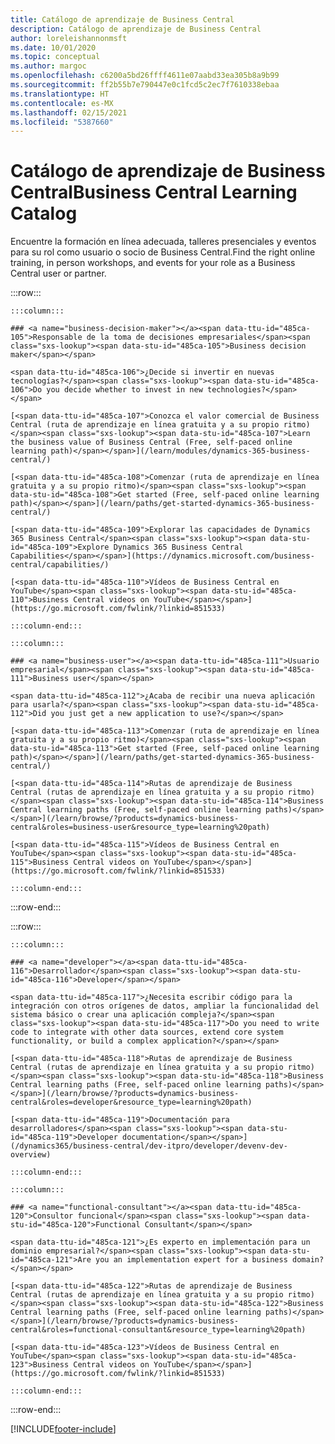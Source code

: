 ```yaml
---
title: Catálogo de aprendizaje de Business Central
description: Catálogo de aprendizaje de Business Central
author: loreleishannonmsft
ms.date: 10/01/2020
ms.topic: conceptual
ms.author: margoc
ms.openlocfilehash: c6200a5bd26ffff4611e07aabd33ea305b8a9b99
ms.sourcegitcommit: ff2b55b7e790447e0c1fcd5c2ec7f7610338ebaa
ms.translationtype: HT
ms.contentlocale: es-MX
ms.lasthandoff: 02/15/2021
ms.locfileid: "5387660"
---
```

# <a name="business-central-learning-catalog"></a><span data-ttu-id="485ca-103">Catálogo de aprendizaje de Business Central</span><span class="sxs-lookup"><span data-stu-id="485ca-103">Business Central Learning Catalog</span></span>

<span data-ttu-id="485ca-104">Encuentre la formación en línea adecuada, talleres presenciales y eventos para su rol como usuario o socio de Business Central.</span><span class="sxs-lookup"><span data-stu-id="485ca-104">Find the right online training, in person workshops, and events for your role as a Business Central user or partner.</span></span>

:::row:::

    :::column:::

    ### <a name="business-decision-maker"></a><span data-ttu-id="485ca-105">Responsable de la toma de decisiones empresariales</span><span class="sxs-lookup"><span data-stu-id="485ca-105">Business decision maker</span></span>

    <span data-ttu-id="485ca-106">¿Decide si invertir en nuevas tecnologías?</span><span class="sxs-lookup"><span data-stu-id="485ca-106">Do you decide whether to invest in new technologies?</span></span> 

    [<span data-ttu-id="485ca-107">Conozca el valor comercial de Business Central (ruta de aprendizaje en línea gratuita y a su propio ritmo)</span><span class="sxs-lookup"><span data-stu-id="485ca-107">Learn the business value of Business Central (Free, self-paced online learning path)</span></span>](/learn/modules/dynamics-365-business-central/)

    [<span data-ttu-id="485ca-108">Comenzar (ruta de aprendizaje en línea gratuita y a su propio ritmo)</span><span class="sxs-lookup"><span data-stu-id="485ca-108">Get started (Free, self-paced online learning path)</span></span>](/learn/paths/get-started-dynamics-365-business-central/)

    [<span data-ttu-id="485ca-109">Explorar las capacidades de Dynamics 365 Business Central</span><span class="sxs-lookup"><span data-stu-id="485ca-109">Explore Dynamics 365 Business Central Capabilities</span></span>](https://dynamics.microsoft.com/business-central/capabilities/)

    [<span data-ttu-id="485ca-110">Vídeos de Business Central en YouTube</span><span class="sxs-lookup"><span data-stu-id="485ca-110">Business Central videos on YouTube</span></span>](https://go.microsoft.com/fwlink/?linkid=851533)

    :::column-end:::

    :::column:::

    ### <a name="business-user"></a><span data-ttu-id="485ca-111">Usuario empresarial</span><span class="sxs-lookup"><span data-stu-id="485ca-111">Business user</span></span>

    <span data-ttu-id="485ca-112">¿Acaba de recibir una nueva aplicación para usarla?</span><span class="sxs-lookup"><span data-stu-id="485ca-112">Did you just get a new application to use?</span></span> 

    [<span data-ttu-id="485ca-113">Comenzar (ruta de aprendizaje en línea gratuita y a su propio ritmo)</span><span class="sxs-lookup"><span data-stu-id="485ca-113">Get started (Free, self-paced online learning path)</span></span>](/learn/paths/get-started-dynamics-365-business-central/)

    [<span data-ttu-id="485ca-114">Rutas de aprendizaje de Business Central (rutas de aprendizaje en línea gratuita y a su propio ritmo)</span><span class="sxs-lookup"><span data-stu-id="485ca-114">Business Central learning paths (Free, self-paced online learning paths)</span></span>](/learn/browse/?products=dynamics-business-central&roles=business-user&resource_type=learning%20path)

    [<span data-ttu-id="485ca-115">Vídeos de Business Central en YouTube</span><span class="sxs-lookup"><span data-stu-id="485ca-115">Business Central videos on YouTube</span></span>](https://go.microsoft.com/fwlink/?linkid=851533)

    :::column-end:::

:::row-end:::

:::row:::

    :::column:::

    ### <a name="developer"></a><span data-ttu-id="485ca-116">Desarrollador</span><span class="sxs-lookup"><span data-stu-id="485ca-116">Developer</span></span>

    <span data-ttu-id="485ca-117">¿Necesita escribir código para la integración con otros orígenes de datos, ampliar la funcionalidad del sistema básico o crear una aplicación compleja?</span><span class="sxs-lookup"><span data-stu-id="485ca-117">Do you need to write code to integrate with other data sources, extend core system functionality, or build a complex application?</span></span>

    [<span data-ttu-id="485ca-118">Rutas de aprendizaje de Business Central (rutas de aprendizaje en línea gratuita y a su propio ritmo)</span><span class="sxs-lookup"><span data-stu-id="485ca-118">Business Central learning paths (Free, self-paced online learning paths)</span></span>](/learn/browse/?products=dynamics-business-central&roles=developer&resource_type=learning%20path)

    [<span data-ttu-id="485ca-119">Documentación para desarrolladores</span><span class="sxs-lookup"><span data-stu-id="485ca-119">Developer documentation</span></span>](/dynamics365/business-central/dev-itpro/developer/devenv-dev-overview)

    :::column-end:::

    :::column:::

    ### <a name="functional-consultant"></a><span data-ttu-id="485ca-120">Consultor funcional</span><span class="sxs-lookup"><span data-stu-id="485ca-120">Functional Consultant</span></span>
    
    <span data-ttu-id="485ca-121">¿Es experto en implementación para un dominio empresarial?</span><span class="sxs-lookup"><span data-stu-id="485ca-121">Are you an implementation expert for a business domain?</span></span> 

    [<span data-ttu-id="485ca-122">Rutas de aprendizaje de Business Central (rutas de aprendizaje en línea gratuita y a su propio ritmo)</span><span class="sxs-lookup"><span data-stu-id="485ca-122">Business Central learning paths (Free, self-paced online learning paths)</span></span>](/learn/browse/?products=dynamics-business-central&roles=functional-consultant&resource_type=learning%20path)

    [<span data-ttu-id="485ca-123">Vídeos de Business Central en YouTube</span><span class="sxs-lookup"><span data-stu-id="485ca-123">Business Central videos on YouTube</span></span>](https://go.microsoft.com/fwlink/?linkid=851533)

    :::column-end:::

:::row-end:::


[!INCLUDE[footer-include](../includes/footer-banner.md)]
